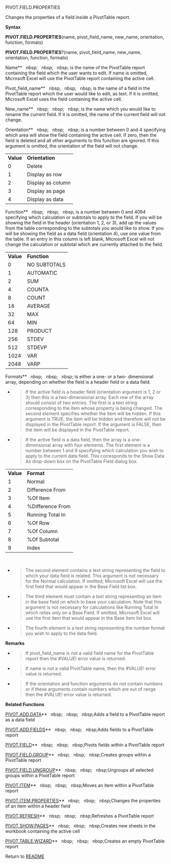 PIVOT.FIELD.PROPERTIES

Changes the properties of a field inside a PivotTable report.

**Syntax**

**PIVOT.FIELD.PROPERTIES**(name, pivot\_field\_name, new\_name,
orientation, function, formats)

**PIVOT.FIELD.PROPERTIES**?(name, pivot\_field\_name, new\_name,
orientation, function, formats)

Name**&nbsp;&nbsp;&nbsp;nbsp;&nbsp;&nbsp;&nbsp;nbsp;&nbsp;&nbsp;&nbsp;nbsp;&nbsp;is the name of the PivotTable report
containing the field which the user wants to edit. If name is omitted,
Microsoft Excel will use the PivotTable report containing the active
cell.

Pivot\_field\_name**&nbsp;&nbsp;&nbsp;nbsp;&nbsp;&nbsp;&nbsp;nbsp;&nbsp;&nbsp;&nbsp;nbsp;&nbsp;is the name of a field in the
PivotTable report which the user would like to edit, as text. If it is
omitted, Microsoft Excel uses the field containing the active cell.

New\_name**&nbsp;&nbsp;&nbsp;nbsp;&nbsp;&nbsp;&nbsp;nbsp;&nbsp;&nbsp;&nbsp;nbsp;&nbsp;is the name which you would like to
rename the current field. If it is omitted, the name of the current
field will not change.

Orientation**&nbsp;&nbsp;&nbsp;nbsp;&nbsp;&nbsp;&nbsp;nbsp;&nbsp;&nbsp;&nbsp;nbsp;&nbsp;is a number between 0 and 4
specifying which area will show the field containing the active cell. If
zero, then the field is deleted and all other arguments to this function
are ignored. If this argument is omitted, the orientation of the field
will not change.

|           |                   |
| --------- | ----------------- |
| **Value** | **Orientation**   |
| 0         | Delete            |
| 1         | Display as row    |
| 2         | Display as column |
| 3         | Display as page   |
| 4         | Display as data   |

Function**&nbsp;&nbsp;&nbsp;nbsp;&nbsp;&nbsp;&nbsp;nbsp;&nbsp;&nbsp;&nbsp;nbsp;&nbsp;is a number between 0 and 4094
specifying which calculation or subtotals to apply to the field. If you
will be showing the field in the header (orientation 1, 2, or 3), add up
the values from the table corresponding to the subtotals you would like
to show. If you will be showing the field as a data field (orientation
4), use one value from the table. If an entry in this column is left
blank, Microsoft Excel will not change the calculation or subtotal which
are currently attached to the field.

|           |              |
| --------- | ------------ |
| **Value** | **Function** |
| 0         | NO SUBTOTALS |
| 1         | AUTOMATIC    |
| 2         | SUM          |
| 4         | COUNTA       |
| 8         | COUNT        |
| 16        | AVERAGE      |
| 32        | MAX          |
| 64        | MIN          |
| 128       | PRODUCT      |
| 256       | STDEV        |
| 512       | STDEVP       |
| 1024      | VAR          |
| 2048      | VARP         |

Formats**&nbsp;&nbsp;&nbsp;nbsp;&nbsp;&nbsp;&nbsp;nbsp;&nbsp;&nbsp;&nbsp;nbsp;&nbsp;is either a one- or a two- dimensional
array, depending on whether the field is a header field or a data field.

  - > If the active field is a header field (orientation argument is 1,
    > 2 or 3) then this is a two-dimensional array. Each row of the
    > array should consist of two entries. The first is a text string
    > corresponding to the item whose property is being changed. The
    > second element specifies whether the item will be hidden. If this
    > argument is TRUE, the item will be hidden and therefore will not
    > be displayed in the PivotTable report. If the argument is FALSE,
    > then the item will be displayed in the PivotTable report.

  - > If the active field is a data field, then the array is a
    > one-dimensional array with four elements. The first element is a
    > number between 1 and 9 specifying which calculation you wish to
    > apply to the current data field. This corresponds to the Show Data
    > As drop-down box on the PivotTable Field dialog box.

|           |                  |
| --------- | ---------------- |
| **Value** | **Format**       |
| 1         | Normal           |
| 2         | Difference From  |
| 3         | %Of Item         |
| 4         | %Difference From |
| 5         | Running Total In |
| 6         | %Of Row          |
| 7         | %Of Column       |
| 8         | %Of Subtotal     |
| 9         | Index            |

&nbsp;

  - > The second element contains a text string representing the field
    > to which your data field is related. This argument is not
    > necessary for the Normal calculation. If omitted, Microsoft Excel
    > will use the first field that would appear in the Base Field list
    > box.

  - > The third element must contain a text string representing an item
    > in the base field on which to base your calculation. Note that
    > this argument is not necessary for calculations like Running Total
    > In which relies only on a Base Field. If omitted, Microsoft Excel
    > will use the first item that would appear in the Base Item list
    > box.

  - > The fourth element is a text string representing the number format
    > you wish to apply to the data field.


**Remarks**

  - > If pivot\_field\_name is not a valid field name for the PivotTable
    > report then the \#VALUE\! error value is returned.

  - > If name is not a valid PivotTable name, then the \#VALUE\! error
    > value is returned.

  - > If the orientation and function arguments do not contain numbers
    > or if these arguments contain numbers which are out of range then
    > the \#VALUE\! error value is returned.


**Related Functions**

[PIVOT.ADD.DATA](PIVOT.ADD.DATA.md)**&nbsp;&nbsp;&nbsp;nbsp;&nbsp;&nbsp;&nbsp;nbsp;&nbsp;&nbsp;&nbsp;nbsp;Adds a field to a PivotTable report as a
data field

[PIVOT.ADD.FIELDS](PIVOT.ADD.FIELDS.md)**&nbsp;&nbsp;&nbsp;nbsp;&nbsp;&nbsp;&nbsp;nbsp;&nbsp;&nbsp;&nbsp;nbsp;Adds fields to a PivotTable report

[PIVOT.FIELD](PIVOT.FIELD.md)**&nbsp;&nbsp;&nbsp;nbsp;&nbsp;&nbsp;&nbsp;nbsp;&nbsp;&nbsp;&nbsp;nbsp;Pivots fields within a PivotTable report

[PIVOT.FIELD.GROUP](PIVOT.FIELD.GROUP.md)**&nbsp;&nbsp;&nbsp;nbsp;&nbsp;&nbsp;&nbsp;nbsp;&nbsp;&nbsp;&nbsp;nbsp;Creates groups within a PivotTable
report

[PIVOT.FIELD.UNGROUP](PIVOT.FIELD.UNGROUP.md)**&nbsp;&nbsp;&nbsp;nbsp;&nbsp;&nbsp;&nbsp;nbsp;&nbsp;&nbsp;&nbsp;nbsp;Ungroups all selected groups within
a PivotTable report

[PIVOT.ITEM](PIVOT.ITEM.md)**&nbsp;&nbsp;&nbsp;nbsp;&nbsp;&nbsp;&nbsp;nbsp;&nbsp;&nbsp;&nbsp;nbsp;Moves an item within a PivotTable report

[PIVOT.ITEM.PROPERTIES](PIVOT.ITEM.PROPERTIES.md)**&nbsp;&nbsp;&nbsp;nbsp;&nbsp;&nbsp;&nbsp;nbsp;&nbsp;&nbsp;&nbsp;nbsp;Changes the properties of an item
within a header field

[PIVOT.REFRESH](PIVOT.REFRESH.md)**&nbsp;&nbsp;&nbsp;nbsp;&nbsp;&nbsp;&nbsp;nbsp;&nbsp;&nbsp;&nbsp;nbsp;Refreshes a PivotTable report

[PIVOT.SHOW.PAGES](PIVOT.SHOW.PAGES.md)**&nbsp;&nbsp;&nbsp;nbsp;&nbsp;&nbsp;&nbsp;nbsp;&nbsp;&nbsp;&nbsp;nbsp;Creates new sheets in the workbook
containing the active cell

[PIVOT.TABLE.WIZARD](PIVOT.TABLE.WIZARD.md)**&nbsp;&nbsp;&nbsp;nbsp;&nbsp;&nbsp;&nbsp;nbsp;&nbsp;&nbsp;&nbsp;nbsp;Creates an empty PivotTable report



Return to [README](README.md)

